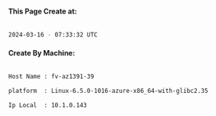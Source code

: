 
   
#### This Page Create at:

```bash

2024-03-16 - 07:33:32 UTC

```

#### Create By Machine:

```bash

Host Name : fv-az1391-39

platform  : Linux-6.5.0-1016-azure-x86_64-with-glibc2.35

Ip Local  : 10.1.0.143

```

